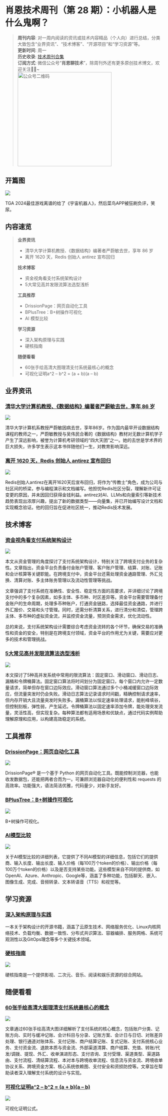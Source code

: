 # 肖恩技术周刊（第 28 期）：小机器人是什么鬼啊？
> **周刊内容**: 对一周内阅读的资讯或技术内容精品（个人向）进行总结，分类大致包含“业界资讯”、“技术博客”、“开源项目”和“学习资源”等。<br>
> **更新时间**: 周一<br>
> **历史收录**: [技术周刊合集](https://mp.weixin.qq.com/mp/appmsgalbum?__biz=MzkwODY0ODQzOQ==&action=getalbum&album_id=3492416248238096386#wechat_redirect) <br>
> **订阅方式**: 微信公众号“**肖恩聊技术**”，除周刊外还有更多原创技术博文，欢迎关注👏🏻~<br>
> <img src="https://cdn.jsdelivr.net/gh/Xiaoxie1994/images/images/20241103221454.png" alt="公众号二维码" width="300">

## 开篇图
![](https://cdn.jsdelivr.net/gh/Xiaoxie1994/images/images/202412152302237.png)

TGA 2024最佳游戏离谱的给了《宇宙机器人》，然后菜鸟APP被狂刷负评，笑尿。
## 内容速览
> **业界资讯**
> - 清华大学计算机教授、《数据结构》编著者严蔚敏去世，享年 86 岁
> - 离开 1620 天，Redis 创始人 antirez 宣布回归
>
> **技术博客**
> - 资金视角看支付系统架构设计
> - 5大常见高并发限流算法选型浅析
> 
> **工具推荐**
> - DrissionPage：网页自动化工具
> - BPlusTree：B+树操作可视化
> - AI 模型比较
> 
>**学习资源**
> - 深入架构原理与实践
> - 硬核指南
> 
> **随便看看**
> - 60张手绘高清大图理清支付系统最核心的概念
> - 可视化证明a^2 – b^2 = (a + b)(a – b)

## 业界资讯
### [清华大学计算机教授、《数据结构》编著者严蔚敏去世，享年 86 岁](https://www.oschina.net/news/324630)
![](https://cdn.jsdelivr.net/gh/Xiaoxie1994/images/images/202412152253421.png)

清华大学计算机系教授严蔚敏因病去世，享年86岁。作为国内最早开设数据结构课程的教师之一，严蔚敏教授与吴伟民合著的《数据结构》教材对无数计算机学子产生了深远影响，被誉为计算机考研领域的“四大天团”之一。她的去世是学术界的巨大损失，许多学生表示这本书伴随他们一生，对教育影响深远。
### [离开 1620 天，Redis 创始人 antirez 宣布回归](https://www.oschina.net/news/324351/antirez-back-redis)
![](https://cdn.jsdelivr.net/gh/Xiaoxie1994/images/images/202412152253634.png)

Redis创始人antirez在离开1620天后宣布回归，将作为“传教士”角色，成为公司与社区间的桥梁，参与编程演示和文档编写。他担忧Redis社区分裂，理解新许可证变更的原因，并未因回归获得金钱利益。antirez对AI、LLMs和向量索引等新技术趋势表现出浓厚兴趣，提出了新的数据类型——向量集，并已开始编写设计文档和实现概念验证。他的回归旨在促进社区统一，推动Redis技术发展。
## 技术博客
### [资金视角看支付系统架构设计](https://mp.weixin.qq.com/s/ceMKpO_5b0DAJyu-DUDC0g)
![](https://cdn.jsdelivr.net/gh/Xiaoxie1994/images/images/202412152255645.png)

本文从资金管理的角度探讨了支付系统架构设计，特别关注了跨境支付业务的复杂性。文章指出，资金平台负责备付金账户管理、客户账户管理、结算、对账、记账和会计核算等关键职能。在跨境支付中，资金平台还需处理资金通路管理、外汇兑换、清算对账、多主体账务管理以及流动性管理等挑战。

文章强调了支付系统在准确性、安全性、稳定性方面的高要求，并详细讨论了跨境支付中的多个复杂因素，如多主体、多币种、时区差异等。资金平台需要管理备付金账户的生命周期，处理多币种账户，打通资金链路，选择最佳资金通路，并进行外汇报价、交易和头寸管理。同时，还需分析清算关系，进行清分和清偿，管理跨主体、多币种的虚拟资金流，并监控资金流量，预测资金需求，优化流动性。

总的来说，支付系统架构设计需要综合考虑资金流转的各个环节，确保交易的准确性和资金的安全，特别是在跨境支付领域，资金平台的作用尤为关键，需要应对更多的技术和管理挑战。
 ### [5大常见高并发限流算法选型浅析](https://mp.weixin.qq.com/s/93QNjdAuATTHp_axkgrblg)
![](https://cdn.jsdelivr.net/gh/Xiaoxie1994/images/images/202412152255477.png)

本文探讨了5种高并发系统中常用的限流算法：固定窗口、滑动窗口、滑动日志、漏桶和令牌桶算法。固定窗口算法将时间划分为固定窗口，每个窗口内允许一定数量请求，简单但存在窗口边际效应。滑动窗口算法通过多个小桶减缓窗口边际效应，但流量突发时仍会失败。滑动日志算法记录请求时间戳，精确控制请求速率，但内存开销大且流量突发时失败多。漏桶算法以恒定速率处理请求，能削峰填谷，但控制刻板，弹性弱，产生延迟。令牌桶算法以固定速率添加令牌，能处理突发流量，灵活性高，但实现复杂。每种算法都有适用场景和优缺点，通过代码实例帮助理解原理和应用，以构建高效稳定的系统。
## 工具推荐
### [DrissionPage：网页自动化工具](https://github.com/g1879/DrissionPage)
![](https://cdn.jsdelivr.net/gh/Xiaoxie1994/images/images/202412152242459.png)

DrissionPage® 是一个基于 Python 的网页自动化工具。既能控制浏览器，也能收发数据包，还能把两者合而为一。可兼顾浏览器自动化的便利性和 requests 的高效率。功能强大，语法简洁优雅，代码量少，对新手友好。
### [BPlusTree：B+树操作可视化](https://www.cs.usfca.edu/~galles/visualization/BPlusTree.html)
![](https://cdn.jsdelivr.net/gh/Xiaoxie1994/images/images/202412152205423.png)

B+树操作可视化。
### [AI模型比较](https://countless.dev/)
![](https://cdn.jsdelivr.net/gh/Xiaoxie1994/images/images/202412152252586.png)

关于AI模型比较的详细列表，它提供了不同AI模型的详细信息，包括它们的提供商、输入长度、输出长度、输入价格（每100万个token的价格）、输出价格（每100万个token的价格）以及是否支持某些功能。这些模型来自不同的提供商，如OpenAI、Azure、Anthropic、Google等，涵盖了多种功能，包括聊天、嵌入、图像生成、完成、音频转录、文本转语音（TTS）和视觉等。
## 学习资源
### [深入架构原理与实践](https://github.com/isno/theByteBook)

一本关于架构设计的开源书籍，涵盖了云原生技术、网络服务优化、Linux内核网络技术、负载均衡、数据一致性、分布式共识算法、容器编排、服务网格、系统可观测性以及GitOps理念等多个关键技术领域。
### [硬核指南](https://yinghezhinan.com/)
![](https://cdn.jsdelivr.net/gh/Xiaoxie1994/images/images/202412152245572.png)

硬核指南是一个提供影视、二次元、音乐、阅读和娱乐资源的综合网站。
## 随便看看
### [60张手绘高清大图理清支付系统最核心的概念](https://www.woshipm.com/pd/6151400.html)
![](https://cdn.jsdelivr.net/gh/Xiaoxie1994/images/images/202412152247032.png)

文章通过60张手绘高清大图详细解析了支付系统的核心概念，包括账户分类、记账方向、实时与缓冲记账、会计科目与分录、记账方案、会计日与日切、对账差异处理、银行通道对账体系、支付记账、商户结算记账、复式记账、支付系统核心业务、支付资金流、退款本质与资金流、外部渠道清算、商户结算、充值、转账/代发/调拨、提现、外汇、收单演进形态、支付咨询、支付受理、渠道类型、渠道路由、支付流程、清结算流程、本对本与跨境收单流程、信息流与资金流、跨境收单协议关系、跨境资金方案、核心系统依赖图、支付安全和资损防控等。文章旨在帮助读者深入理解支付系统的设计与实现。
### [可视化证明a^2 – b^2 = (a + b)(a – b)](https://www.futilitycloset.com/2024/12/15/tidy-2/)
![](https://cdn.jsdelivr.net/gh/Xiaoxie1994/images/images/202412152246946.png)

可视化证明公式。
